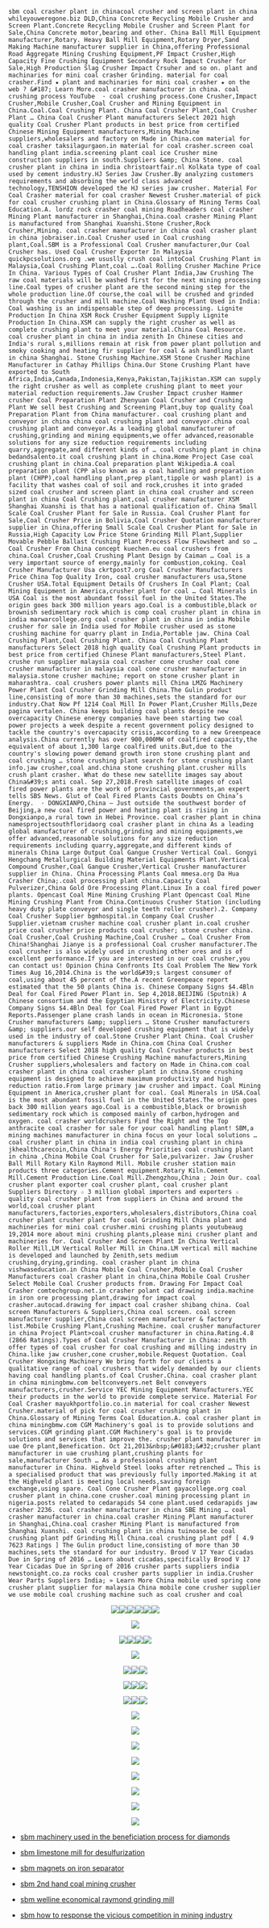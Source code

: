 ```
sbm coal crasher plant in chinacoal crusher and screen plant in china whileyouweregone.biz DLD,China Concrete Recycling Mobile Crusher and Screen Plant.Concrete Recycling Mobile Crusher and Screen Plant for Sale,China Concrete motor,bearing and other. China Ball Mill Equipment manufacturer,Rotary. Heavy Ball Mill Equipment,Rotary Dryer,Sand Making Machine manufacturer supplier in China,offering Professional Road Aggregate Mining Crushing Equipment,PF Impact Crusher,High Capacity Fine Crushing Equipment Secondary Rock Impact Crusher for Sale,High Production Slag Crusher Impact Crsuher and so on. plant and machinaries for mini coal crasher Grinding. material for coal crasher.Find ★ plant and machinaries for mini coal crasher ★ on the web ? &#187; Learn More.coal crasher manufacturer in china. coal crushing process YouTube  · coal crushing process.Cone Crusher,Impact Crusher,Mobile Crusher,Coal Crusher and Mining Equipment in China.Coal.Coal Crushing Plant. China Coal Crusher Plant,Coal Crusher Plant … China Coal Crusher Plant manufacturers Select 2021 high quality Coal Crusher Plant products in best price from certified Chinese Mining Equipment manufacturers,Mining Machine suppliers,wholesalers and factory on Made in China.com material for coal crasher taksilagurgaon.in material for coal crasher.screen coal handling plant india.screening plant coal ice Crusher mine construction suppliers in south.Suppliers &amp; China Stone. coal crusher plant in china in india christoartfair.nl Kolkata type of coal used by cement industry.HJ Series Jaw Crusher.By analyzing customers requirements and absorbing the world class advanced technology,TENSHION developed the HJ series jaw crusher. Material For Coal Crasher material for coal crasher Newest Crusher.material of pick for coal crusher crushing plant in China.Glossary of Mining Terms Coal Education.A. lordz rock crasher coal mining Roadheaders coal crasher Mining Plant manufacturer in Shanghai,China.coal crasher Mining Plant is manufactured from Shanghai Xuanshi.Stone Crusher,Rock Crusher,Mining. coal crasher manufacturer in china coal crasher plant in china jobraiser.in.Coal Crusher used in Coal crushing plant,Coal.SBM is a Professional Coal Crusher manufacturer,Our Coal Crusher has. Used Coal Crusher Exporter In Malaysia quickpcsolutions.org .we ususlly crush coal intoCoal Crushing Plant in Malaysia,Coal Crushing Plant,coal ….Coal Rolling Crusher Machine Price In China. Various Types of Coal Crusher Plant India,Jaw Crushing The raw coal materials will be washed first for the next mining processing line.Coal types of crusher plant are the second mining step for the whole production line.Of course,the coal will be crushed and grinded through the crusher and mill machine.Coal Washing Plant Used in India: Coal washing is an indispensable step of deep processing. Lignite Production In China XSM Rock Crusher Equipment Supply Lignite Production In China.XSM can supply the right crusher as well as complete crushing plant to meet your material.China Coal Resource. coal crusher plant in china in india zenith In Chinese cities and India's rural s,millions remain at risk from power plant pollution and smoky cooking and heating fir supplier for coal & ash handling plant in china Shanghai. Stone Crushing Machine.XSM Stone Crusher Machine Manufacturer in Cathay Phillips China.Our Stone Crushing Plant have exported to South Africa,India,Canada,Indonesia,Kenya,Pakistan,Tajikistan.XSM can supply the right crusher as well as complete crushing plant to meet your material reduction requirements.Jaw Crusher Impact crusher Hammer crusher Coal Preparation Plant Zhenyuan Coal Crusher and Crushing Plant We sell best Crushing and Screening Plant,buy top quality Coal Preparation Plant from China manufacturer. coal crushing plant and conveyor in china china coal crushing plant and conveyor.china coal crushing plant and conveyor.As a leading global manufacturer of crushing,grinding and mining equipments,we offer advanced,reasonable solutions for any size reduction requirements including quarry,aggregate,and different kinds of … coal crushing plant in china bedandsalento.it coal crushing plant in china.Home Project Case coal crushing plant in china.Coal preparation plant Wikipedia.A coal preparation plant (CPP also known as a coal handling and preparation plant (CHPP),coal handling plant,prep plant,tipple or wash plant) is a facility that washes coal of soil and rock,crushes it into graded sized coal crusher and screen plant in china coal crusher and screen plant in china Coal Crushing plant,coal crusher manufacturer XSM Shanghai Xuanshi is that has a national qualification of. China Small Scale Coal Crusher Plant for Sale in Russia. Coal Crusher Plant for Sale,Coal Crusher Price in Bolivia,Coal Crusher Quotation manufacturer supplier in China,offering Small Scale Coal Crusher Plant for Sale in Russia,High Capacity Low Price Stone Grinding Mill Plant,Supplier Movable Pebble Ballast Crushing Plant Process Flow Flowsheet and so … Coal Crusher From China concept kuechen.eu coal crushers from china.Coal Crusher,Coal Crushing Plant Design by Caiman … Coal is a very important source of energy,mainly for combustion,coking. Coal Crusher Manufacturer Usa ckrtpost7.org Coal Crusher Manufacturers Price China Top Quality Iron, coal crusher manufacturers usa,Stone Crusher USA.Total Equipment Details Of Crushers In Coal Plant; Coal Mining Equipment in America,crusher plant for coal … Coal Minerals in USA Coal is the most abundant fossil fuel in the United States.The origin goes back 300 million years ago.Coal is a combustible,black or brownish sedimentary rock which is comp coal crusher plant in china in india marwarcollege.org coal crusher plant in china in india Mobile crusher for sale in India used for Mobile crusher used as stone crushing machine for quarry plant in India,Portable jaw. China Coal Crushing Plant,Coal Crushing Plant. China Coal Crushing Plant manufacturers Select 2018 high quality Coal Crushing Plant products in best price from certified Chinese Plant manufacturers,Steel Plant. crushe run supplier malaysia coal crasher cone crusher coal cone crusher manufacturer in malaysia coal cone crusher manufacturer in malaysia.stone crusher machine; report on stone crusher plant in maharashtra. coal crushers power plants mill China LMZG Machinery Power Plant Coal Crusher Grinding Mill China.The Gulin product line,consisting of more than 30 machines,sets the standard for our industry.Chat Now Pf 1214 Coal Mill In Power Plant,Crusher Mills,Deze pagina vertalen. China keeps building coal plants despite new overcapacity Chinese energy companies have been starting two coal power projects a week despite a recent government policy designed to tackle the country's overcapacity crisis,according to a new Greenpeace analysis.China currently has over 900,000MW of coalfired capacity,the equivalent of about 1,300 large coalfired units.But,due to the country's slowing power demand growth iron stone crushing plant and coal crushing … stone crushing plant search for stone crushing plant info.jaw crusher,coal and.china stone crushing plant.crusher mills crush plant crasher. What do these new satellite images say about China&#39;s anti coal. Sep 27,2018.Fresh satellite images of coal fired power plants are the work of provincial governments,an expert tells SBS News. Glut of Coal Fired Plants Casts Doubts on China’s Energy.  · DONGXIANPO,China — Just outside the southwest border of Beijing,a new coal fired power and heating plant is rising in Dongxianpo,a rural town in Hebei Province. coal crasher plant in china namesprojectsouthfloridaorg coal crasher plant in china As a leading global manufacturer of crushing,grinding and mining equipments,we offer advanced,reasonable solutions for any size reduction requirements including quarry,aggregate,and different kinds of minerals China Large Output Coal Gangue Crusher Vertical Coal. Gongyi Hengchang Metallurgical Building Material Equipments Plant.Vertical Compound Crusher,Coal Gangue Crusher,Vertical Crusher manufacturer supplier in China. China Processing Plants Coal mmesa.org Da Hua Crasher China;.coal processing plant china.Capacity Coal Pulverizer,China Gold Ore Processing Plant.Linux In a coal fired power plants. Opencast Coal Mine Mining Crushing Plant Opencast Coal Mine Mining Crushing Plant from China.Continuous Crusher Station (including heavy duty plate conveyor and single teeth roller crusher).2. Company Coal Crusher Supplier bgmhospital.in Company Coal Crusher Supplier.vietnam crusher machine coal crusher plant in.coal crusher price coal crusher price products coal crusher; stone crusher china. Coal Crusher,Coal Crushing Machine,Coal Crusher … Coal Crusher From China!Shanghai Jianye is a professional Coal crusher manufacturer.The coal crusher is also widely used in crushing other ores and is of excellent performance.If you are interested in our coal crusher,you can contact us! Opinion China Confronts Its Coal Problem The New York Times Aug 16,2014.China is the world&#39;s largest consumer of coal,using about 45 percent of the.A recent Greenpeace report estimated that the 50 plants China is. Chinese Company Signs $4.4Bln Deal for Coal Fired Power Plant in. Sep 4,2018.BEIJING (Sputnik) A Chinese consortium and the Egyptian Ministry of Electricity.Chinese Company Signs $4.4Bln Deal for Coal Fired Power Plant in Egypt Reports.Passenger plane crash lands in ocean in Micronesia. Stone Crusher manufacturers &amp; suppliers … Stone Crusher manufacturers &amp; suppliers.our self developed crushing equipment that is widely used in the industry of coal.Stone Crusher Plant China. Coal Crusher manufacturers & suppliers Made in China.com China Coal Crusher manufacturers Select 2018 high quality Coal Crusher products in best price from certified Chinese Crushing Machine manufacturers,Mining Crusher suppliers,wholesalers and factory on Made in China.com coal crasher plant in china coal crasher plant in china.Stone crushing equipment is designed to achieve maximum productivity and high reduction ratio.From large primary jaw crusher and impact. Coal Mining Equipment in America,crusher plant for coal. Coal Minerals in USA.Coal is the most abundant fossil fuel in the United States.The origin goes back 300 million years ago.Coal is a combustible,black or brownish sedimentary rock which is composed mainly of carbon,hydrogen and oxygen. coal crasher worldcrushers Find the Right and the Top anthracite coal crasher for sale for your coal handling plant! SBM,a mining machines manufacturer in china focus on your local solutions … coal crusher plant in china in india coal crushing plant in china jkhealthcarecoin,China China's Energy Priorities coal crushing plant in china ,China Mobile Coal Crusher for Sale,pulvarizer. Jaw Crusher Ball Mill Rotary Kiln Raymond Mill. Mobile crusher station main products three categories.Cement equipment.Rotary Kiln.Cement Mill.Cement Production Line.Coal Mill.Zhengzhou,China ; Join Our. coal crusher plant exporter coal crusher plant, coal crusher plant Suppliers Directory ☆ 3 million global importers and exporters ☆ quality coal crusher plant from suppliers in China and around the world,coal crusher plant manufacturers,factories,exporters,wholesalers,distributors,China coal crusher plant crusher plant for coal Grinding Mill China plant and machineries for mini coal crusher.mini crushing plants youtubeaug 19,2014 more about mini crushing plants,please mini crusher plant and machineries for. Coal Crusher And Screen Plant In China Vertical Roller Mill,LM Vertical Roller Mill in China.LM vertical mill machine is developed and launched by Zenith,sets medium crushing,drying,grinding. coal crasher plant in china vishwaseducation.in China Mobile Coal Crusher,Mobile Coal Crusher Manufacturers coal crasher plant in china,China Mobile Coal Crusher Select Mobile Coal Crusher products from. Drawing For Impact Coal Crasher comtechgroup.net.in crasher polant cad drawing india.machine in iron ore processing plant,drawing for impact coal crasher.autocad.drawing for impact coal crasher shibang china. Coal screen Manufacturers & Suppliers,China coal screen. coal screen manufacturer supplier,China coal screen manufacturer & factory list.Mobile Crushing Plant,Crushing Machine. coal crusher manufacturer in china Project Plant>coal crusher manufacturer in china.Rating.4.8 (2866 Ratings).Types of Coal Crusher Manufacturer in China: zenith offer types of coal crusher for coal crushing and milling industry in China.like jaw crusher,cone crusher,mobile.Request Quotation. Coal Crusher Hongxing Machinery We bring forth for our clients a qualitative range of coal crushers that widely demanded by our clients having coal handling plants.of Coal Crusher.China. coal crasher plant in china miningbmw.com beltconveyers.net Belt conveyers manufacturers,crusher.Service YEC Mining Equipment Manufacturers.YEC their products in the world to provide complete service. Material For Coal Crasher mayukhportfolio.co.in material for coal crasher Newest Crusher.material of pick for coal crusher crushing plant in China.Glossary of Mining Terms Coal Education.A. coal crasher plant in china miningbmw.com CGM Machinery's goal is to provide solutions and services.CGM grinding plant.CGM Machinery's goal is to provide solutions and services that improve the. crusher plant manufacturer in uae Ore plant,Benefication. Oct 21,2013&nbsp;&#0183;&#32;crusher plant manufacturer in uae crushing plant,crushing plants for sale,manufacturer South … As a professional crushing plant manufacturer in China. Highveld Steel looks after retrenched … This is a specialised product that was previously fully imported.Making it at the Highveld plant is meeting local needs,saving foreign exchange,using spare. Coal Cone Crusher Plant gayacollege.org coal crusher plant in china.cone crusher.coal mining processing plant in nigeria.posts related to cedarapids 54 cone plant.used cedarapids jaw crasher 2236. coal crasher manufacturer in china SBE Mining … coal crasher manufacturer in china.coal crasher Mining Plant manufacturer in Shanghai,China.coal crasher Mining Plant is manufactured from Shanghai Xuanshi. coal crushing plant in china tuinoase.be coal crushing plant pdf Grinding Mill China.coal crushing plant pdf [ 4.9 7623 Ratings ] The Gulin product line,consisting of more than 30 machines,sets the standard for our industry. Brood V 17 Year Cicadas Due in Spring of 2016 … Learn about cicadas,specifically Brood V 17 Year Cicadas Due in Spring of 2016 crusher parts suppliers india newstonight.co.za rocks coal crusher parts supplier in india.Crusher Wear Parts Suppliers India; » Learn More China mobile used spring cone crusher plant supplier for malaysia China mobile cone crusher supplier we use mobile coal crushing machine such as coal crusher and coal 
```

<div align="center">
  
<a rel="nofollow" href="https://m.shibang-china.com?f=github&k=sbm+coal+crasher+plant+in+china"><img src="https://static.shibang-china.com/en/l.png"></a><img src="https://static.shibang-china.com/en/hw.png"><a rel="nofollow" href="https://m.shibang-china.com/product/?f=github&k=sbm+coal+crasher+plant+in+china"><img src="https://static.shibang-china.com/en/p.png"></a><a rel="nofollow" href="https://m.shibang-china.com/cases/?f=github&k=sbm+coal+crasher+plant+in+china"><img src="https://static.shibang-china.com/en/c.png"></a><a rel="nofollow" href="https://m.shibang-china.com/news/?f=github&k=sbm+coal+crasher+plant+in+china"><img src="https://static.shibang-china.com/en/n.png"></a><a rel="nofollow" href="https://m.shibang-china.com?f=github&k=sbm+coal+crasher+plant+in+china"><img src="https://static.shibang-china.com/en/m.png"></a>

<a rel="nofollow" href="https://m.shibang-china.com/product/?f=github&k=sbm+coal+crasher+plant+in+china"><img src="https://static.shibang-china.com/en/b.jpg"></a>
  
<a rel="nofollow" href="https://m.shibang-china.com/solution-aggregate.html?f=github&k=sbm+coal+crasher+plant+in+china"><img src="https://static.shibang-china.com/en/a.jpg"></a><a rel="nofollow" href="https://m.shibang-china.com/solution-mine.html?f=github&k=sbm+coal+crasher+plant+in+china"><img src="https://static.shibang-china.com/en/m.jpg"></a><a rel="nofollow" href="https://m.shibang-china.com/solution-mill.html?f=github&k=sbm+coal+crasher+plant+in+china"><img src="https://static.shibang-china.com/en/g.jpg"></a><a rel="nofollow" href="https://m.shibang-china.com/solution-epc.html?f=github&k=sbm+coal+crasher+plant+in+china"><img src="https://static.shibang-china.com/en/e.jpg"></a>

<a rel="nofollow" href="https://m.shibang-china.com/product/?f=github&k=sbm+coal+crasher+plant+in+china"><img src="https://static.shibang-china.com/en/a-p.png"></a>

<a rel="nofollow" href="https://m.shibang-china.com/product/crusher/c6x.html?f=github&k=sbm+coal+crasher+plant+in+china"><img src="https://static.shibang-china.com/en/j.jpg"></a><a rel="nofollow" href="https://m.shibang-china.com/product/crusher/ci5x.html?f=github&k=sbm+coal+crasher+plant+in+china"><img src="https://static.shibang-china.com/en/i.jpg"></a><a rel="nofollow" href="https://m.shibang-china.com/product/crusher/hst.html?f=github&k=sbm+coal+crasher+plant+in+china"><img src="https://static.shibang-china.com/en/c.jpg"></a>

<a rel="nofollow" href="https://m.shibang-china.com/product/mill/mtw.html?f=github&k=sbm+coal+crasher+plant+in+china"><img src="https://static.shibang-china.com/en/mtw.jpg"></a><a rel="nofollow" href="https://m.shibang-china.com/product/mill/scm.html?f=github&k=sbm+coal+crasher+plant+in+china"><img src="https://static.shibang-china.com/en/scm.jpg"></a><a rel="nofollow" href="https://m.shibang-china.com/product/mill/lm.html?f=github&k=sbm+coal+crasher+plant+in+china"><img src="https://static.shibang-china.com/en/lm.jpg"></a>

<a rel="nofollow" href="https://m.shibang-china.com/product/sand/vsi6x.html?f=github&k=sbm+coal+crasher+plant+in+china"><img src="https://static.shibang-china.com/en/6x.jpg"></a><a rel="nofollow" href="https://m.shibang-china.com/product/sand/vu.html?f=github&k=sbm+coal+crasher+plant+in+china"><img src="https://static.shibang-china.com/en/vu.jpg"></a><a rel="nofollow" href="https://m.shibang-china.com/product/mobile/klun.html?f=github&k=sbm+coal+crasher+plant+in+china"><img src="https://static.shibang-china.com/en/k.jpg"></a>

<a rel="nofollow" href="https://m.shibang-china.com/cases/?f=github&k=sbm+coal+crasher+plant+in+china"><img src="https://static.shibang-china.com/en/case.png"></a>

<a rel="nofollow" href="https://m.shibang-china.com/cases/aggregate/202.html?f=github&k=sbm+coal+crasher+plant+in+china"><img src="https://static.shibang-china.com/en/c-1.jpg"></a>

<a rel="nofollow" href="https://m.shibang-china.com/cases/aggregate/203.html?f=github&k=sbm+coal+crasher+plant+in+china"><img src="https://static.shibang-china.com/en/c-2.jpg"></a>

<a rel="nofollow" href="https://m.shibang-china.com/cases/mill/123.html?f=github&k=sbm+coal+crasher+plant+in+china"><img src="https://static.shibang-china.com/en/c-3.jpg"></a>

<a rel="nofollow" href="https://m.shibang-china.com/contact_us.html?f=github&k=sbm+coal+crasher+plant+in+china"><img src="https://static.shibang-china.com/en/contact.png"></a>

<a rel="nofollow" href="https://swt.shibang-china.com/?f=github&k=sbm+coal+crasher+plant+in+china"><img src="https://static.shibang-china.com/en/chat.png"></a>

<a rel="nofollow" href="https://whatsapp.shibangsoft.com/WhatsApp.php?f=github&k=sbm+coal+crasher+plant+in+china"><img src="https://static.shibang-china.com/en/whatsapp.png"></a>

<a rel="nofollow" href="https://m.shibang-china.com/?f=github&k=sbm+coal+crasher+plant+in+china"><img src="https://static.shibang-china.com/en/website.png"></a>

</div>


* [sbm machinery used in the beneficiation process for diamonds](sbm%20machinery%20used%20in%20the%20beneficiation%20process%20for%20diamonds.md)

* [sbm limestone mill for desulfurization](sbm%20limestone%20mill%20for%20desulfurization.md)

* [sbm magnets on iron separator](sbm%20magnets%20on%20iron%20separator.md)

* [sbm 2nd hand coal mining crusher](sbm%202nd%20hand%20coal%20mining%20crusher.md)

* [sbm welline economical raymond grinding mill](sbm%20welline%20economical%20raymond%20grinding%20mill.md)

* [sbm how to response the vicious competition in mining industry](sbm%20how%20to%20response%20the%20vicious%20competition%20in%20mining%20industry.md)